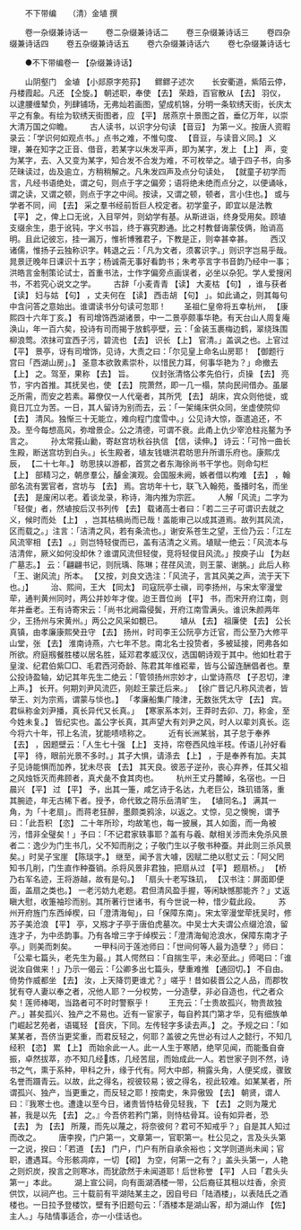 <!-- { "loadSidebar": true } -->
　　不下带编　　（清）金埴 撰 

　　卷一杂缀兼诗话一 
　　卷二杂缀兼诗话二 
　　卷三杂缀兼诗话三 
　　卷四杂缀兼诗话四 
　　卷五杂缀兼诗话五 
　　卷六杂缀兼诗话六 
　　卷七杂缀兼诗话七 

　　●不下带编卷一 【杂缀兼诗话】 

　　山阴壑门　金埴 【小郯原字苑荪】 　鳏鳏子述次 
　　长安衢道，紫陌云停，丹楼霞起。凡还 【仝旋。】 朝述职，奉使 【去】 荣趋，百官散从 【去】 羽仪，以逮腰缠辇负，列肆铺场，无弗灿若画图，望成机锦，分明一条软绣天街，长庆太平之有象。有绘为软绣天街图者，应 【平】 居燕京十景图之首，垂亿万年，以崇大清万国之仰瞻。 
　　古人读书，以识字分句读 【音豆】 为第一义。按唐人资暇录云：「学识何如观点书。」点书之难，不惟句度、 【音豆，与读音义同。】 义理，兼在知字之正音、借音，若某字以朱发平声，即为某字，发上 【上】 声，变为某字，去、入又变为某字，知合发不合发为难，不可枚举之。埴于四子书，向多茫昧读过，齿及逾立，方稍稍解之。凡朱发四声及点分句读处， 【就童子初学而言，凡经书语绝处，谓之句，则点于字之偏旁；语将绝未绝而点分之，以便诵咏，谓之读，又谓之顿，则点于字之中间。按读，又谓之顿，顿者，言小住也。】 或与学者不同，间 【去】 采之羣书经前哲巨人校定者。初学童子，即宜以是法教 【平】 之，俾上口无讹，入目罕舛，则幼学有基。从斯进诣，终身受用矣。顾埴支缀余生，患于讹钝，字义书旨，终于寡究尠通。比之村教督诲蒙伎俩，贻诮高明。且此记彼忘，挂一漏万，惟祈博雅君子，下教是正，则幸甚幸甚。 
　　西汉诸儒，惟扬子云独称识字。韩退之云：「凡为文者，须畧识字。」则识字岂易乎哉。晁景迂晚年日课识十五字；杨诚斋无事好看韵书；朱考亭言字书音韵乃经中一事；洪皓言金制策论试士，首重书法，士作字偏旁点画误者，必坐以杂犯。学人爱搜闲书，不若究心说文之学。 
　　古辞「小麦青青 【读】 大麦枯 【句】 ，谁与获者 【读】 妇与姑 【句】 ，丈夫何在 【读】 西击胡 【句】 」。如此诵之，则其每句中含问答之意始出。谁谓读书分句读可忽耶！ 
　　圣祖仁皇帝将五幸杭州， 【康熙四十六年丁亥。】 有司增饰西湖诸景，中一二景亭颇事华艳。有天台山人周复庵涣山，年一百六矣，投诗有司而揭于放鹤亭壁，云：「金装玉裹梅边鹤，翠绕珠围柳浪莺。浓抹可宜西子污，碧流也 【去】 识长 【上】 官清。」盖讽之也。上官过 【平】 景亭，讶有司增饰，见诗，大责之曰：「尔见皇上命名山房耶！ 【御题行宫曰「西湖山房」。】 圣意本欲敦素崇朴，以惜民力耳，何事华艳为？」命撤去 【上】 之。驾至，果称 【去】 旨。 
　　仪封张清恪公孝先伯行，贞操 【去】 亮节，宇内首推。其抚吴也，使 【去】 院萧然，即一几一榻，禁向民间借办。虽屡乏所需，而安之若素。幕僚仅一人代毫者，其所凭 【去】 胡床，宾众则他徙，或竟日兀立为苦。一日，其人留诗为别而去，云：「一架绳床供众同，坐虚使院仰 【去】 清风。独惭三十无能立，难向程门度雪中。」公见诗大惊，亟遣追还，不及。至今每想高风，弥增景企。公之清德，可谓不衰。此甬上仇少宰沧柱兆鳌为予言之。 
　　孙太常莪山勷，寄赵宫坊秋谷执信 【信，读伸。】 诗云：「可怜一曲长生殿，断送宫坊到白头。」长生殿者，埴友钱塘洪君昉思升所谱乐府也。康熙戊辰， 【二十七年。】 昉思挟以游都，首赏之者东海徐尚书干学也。则命勾栏 【上】 部精习之，朝彦羣公，醵金演观。会国服未阙，嫉者借以构难 【去】 ，翰部名流有罢官者，宫坊与 【去】 焉。宫坊年十七，联飞入翰苑，蚤播时名，而坐 【去】 是废闲以老。着谈龙录，称诗，海内推为宗匠。 
　　人解「风流」二字为「轻俊」者，然埴按后汉书列传 【去】 载诸高士者曰：「若二三子可谓识去就之义，候时而处 【上】 ，岂其枯槁尚而已哉！盖能审己以成其道焉。故列其风流，区而载之。」注言：「洁清之风，若有条流也。」谢安系苍生之望，王俭乃云：「江左风流宰相 【去】 。」则岂特轻俊而已，盖有洁清之义焉。埴赋一绝云：「风流本与洁清侔，厥义如何没却休？谁谓风流但轻俊，竞将轻俊目风流。」按庾子山 【为赵广墓志。】 云：「翩翩书记，则阮瑀、陈琳；荏荏风流，则王蒙、谢朓。」此后人称「王、谢风流」所本。 【又按，刘良文选注：「风流子，言其风美之声，流于天下也。」】 
　　治、熙间，王大 【同太】 司寇阮亭士禛，司李扬州，与宋太宰漫堂荦，通判黄州同时，两公并妙年才俊。迨王晋位尚 【平】 书，而宋开府江南，则年并垂老。王有诗寄宋云：「尚书北阙霜侵鬓，开府江南雪满头。谁识朱颜两年少，王扬州与宋黄州。」两公之风采如覩已。 
　　埴从 【去】 祖廉使 【去】 公长真镇，由孝廉康熙癸丑守 【去】 扬州，时司李王公阮亭方迁官，而公至乃大修平山堂，张 【去】 淮南诗燕，六七年不怠。南北名士投贽者，多被延接，罔弗各如所欲。府庭剏餐胜楼以居名胜，延邓君孝威汉仪，选国朝诗观于其中。他如杜君于皇浚、纪君伯紫□□、毛君西河奇龄、陈君其年维崧辈，皆与公留连酬倡者也。羣公投诗盈轴，幼记其年先生二绝云：「管领扬州宗妙才，山堂诗燕尽 【子忍切，津上声。】 长开。何期刘尹风流匹，刚趁王蒙迁后来。」 【徐广晋记凡称风流者，皆举王、刘为宗焉，谓蒙与惔也。】 「孝廉船集广陵津，无数张凭太守 【去】 宾。君纵称金刘尹播，真长异代又长真。」 【寒家系本刘，王莽时去卯、刀，称金，至今姓未复。】 皆纪实也。盖公字长真，其声望大有刘尹之风，时人以辈刘真长。迄今将六十年，邗上名流，犹能啧啧称之。 
　　近有长洲某翁，其子怠于奉养 【去】 ，因题壁云：「人生七十强 【上】 支持，帘卷西风烛半枝。传语儿孙好看 【平】 待，眼前光景不多时。」其子大惧，请涤去 【上】 ，于是奉养有加。夫其子见诗能惧而加养，犹未尽丧 【去】 其天良。彼恶子逆孙，丧心弃养，任其父祖之风烛铄灭而弗顾者，真犬彘不食其肉也。 
　　杭州王丈丹麓晫，名宿也。一日晨兴 【平】 过 【平】 予，出其一箑，咸乞诗于名达，九老巨公，珠玑错落，重其腕迹，年无古稀下者。授予，命代致之蒋乐岳清旷生， 【埴同名。】 满其一角，为「十老扇」。而蒋老狂醉，墨颇类鸦涂，以返之。丈惊，见之懊惋，谓予曰：「此吾积 【恣】 二十年所珍，均故笔也，每一披展，其人如面，而一角被污，惜非全璧矣！」予曰：「不记君家轶事耶？盖有与羲、献相关涉而未免杀风景者二：逸少为门生书几，父不知而削之；子敬门生以子敬书种蚕。并此则三杀风景矣。」时吴子宝崖 【陈琰字。】 继至，闻予言大噱，因赋二绝以慰丈云：「阿父罔知书几削，门生直作种蚕销。杀将风景非君独，把扇从过 【平】 题扇桥。」 【桥乃右军名迹，王将游越，故有是句。】 「扇头十老写珠玑， 【汉书注：屏面即便面，盖扇之类也。】 一老污妨九老题。君但清风盈手握，等闲缺憾那能齐？」丈返瞋大慰，收箑袖珍而别。其所著行世诸书，有今世说一种，惜少载此段。 
　　苏州开府旌门东西绰楔，曰「澄清海甸」，曰「保障东南」。宋太宰漫堂荦抚吴时，修苏子美沧浪 【平】 亭，又剏才子亭于唐伯虎墓次。中吴士大夫谓公点缀沧浪，留连才子，为中丞韵事。乃有各增三字于绰楔云：「澄清海甸沧浪水，保障东南才子亭。」则美而刺矣。 
　　一甲科问于莲池师曰：「世间何等人最为造孽？」师曰：「公辈七篇头，老先生为最。」其人愕然曰：「自揣生平，未必至此。」师喝曰：「谁说汝自做来！」乃示一偈云：「公卿多出七篇头，孽重难推 【通回切。】 不自由。倚势作威都坐 【去】 汝，上天降罚更谁尤？」嗟乎！昔如裴晋公之人品，而郡牧犹有夺人妻以奉之者，况他人耶？一分权势，一分造孽，非必自造也，代之者众矣！莲师棒喝，当路者可不时时警察乎！ 
　　王充云：「士贵故孤兴，物贵故独产。」甚矣孤兴、独产之不易也。近有一宦家子，每自矜其门第才华，见有细族单门崛起艺苑者，语辄轻 【音庆，下同。左传轻字多读去声。】 之。予规之曰：「如某某者，吾侪当更奖重，而君反轻之，何耶？盖彼之先世必有过人之懿行，不知几经积 【恣】 累 【上】 而始余此一人。此一人生于寒陋，绝罕见闻，而能蚤自奋振，卓然拔萃，亦不知几经炼，几经苦屈，而始成此一人。若世家子则不然，诗书之气，熏于系种，甲科之升，缘于代有。阿大中郎，稍露头角，人便奖成，骤致名誉而蹑青云。以故，此之得名，视彼较易；彼之得名，视此较难。如某某者，所谓孤兴、独产，当更重之，而反轻之耶！按南史，朱异傲毁 【去】 朝贤，谓人曰：『我寒士也。遭逢以至今日，诸贵皆恃枯骨见轻我，下 【去】 之则为蔑尤甚，我是以先 【去】 之。』今吾侪若矜门第，则恃枯骨耳。设有如异者，恐 【去】 为 【去】 所蔑，而先以蔑之，将奈彼何？君可不知戒乎？」自是其人知过而改之。 
　　唐李揆，门户第一，文章第一，官职第一。杜公见之，言及头头第一之说，揆曰：「若道 【去】 门户，门户有所自承余裕也；文学则道尚未闻；官职，遭遇耳。今形骸凋瘁，一切 【砌】 为空，何第一之有？」盖头头第一，人艳之则炽炭，揆言之则寒冰，而犹欿然于未闻道耶！后世称誉 【平】 人曰「君头头第一」本此。 
　　湖上宣公祠，向有面湖酒楼一带，公后裔征其租以炷香，余资供饮，以祠产也。三十载前有平湖陆某主之，因自号曰「陆酒楼」，以表陆氏之酒楼也。一日拉予登楼饮，壁有予旧题句云：「酒楼本是湖山客，却为湖山作 【佐】 主人。」与陆情事适合，亦一小佳话也。 
